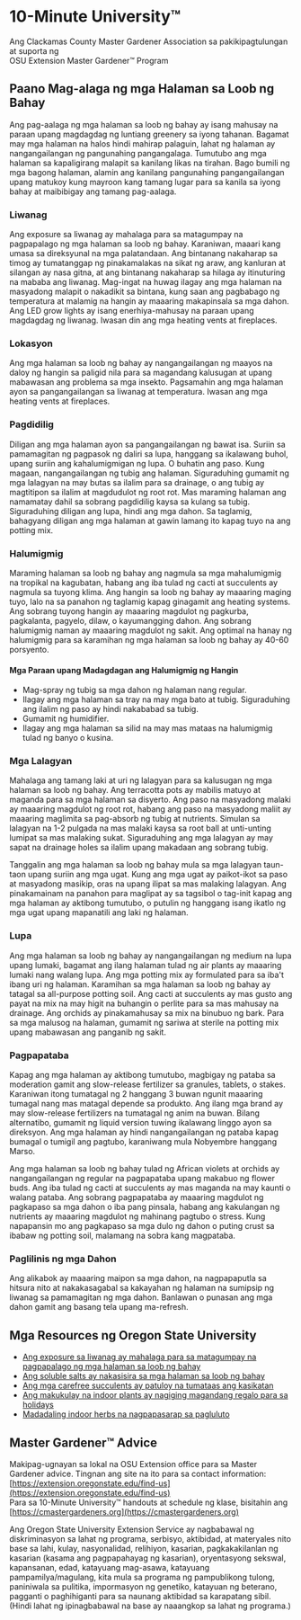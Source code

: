 # 10-Minute University™  
Ang Clackamas County Master Gardener Association sa pakikipagtulungan at suporta ng  
OSU Extension Master Gardener™ Program  

## Paano Mag-alaga ng mga Halaman sa Loob ng Bahay  

Ang pag-aalaga ng mga halaman sa loob ng bahay ay isang mahusay na paraan upang magdagdag ng luntiang greenery sa iyong tahanan. Bagamat may mga halaman na halos hindi mahirap palaguin, lahat ng halaman ay nangangailangan ng pangunahing pangangalaga. Tumutubo ang mga halaman sa kapaligirang malapit sa kanilang likas na tirahan. Bago bumili ng mga bagong halaman, alamin ang kanilang pangunahing pangangailangan upang matukoy kung mayroon kang tamang lugar para sa kanila sa iyong bahay at maibibigay ang tamang pag-aalaga.  

### Liwanag  
Ang exposure sa liwanag ay mahalaga para sa matagumpay na pagpapalago ng mga halaman sa loob ng bahay. Karaniwan, maaari kang umasa sa direksyunal na mga palatandaan. Ang bintanang nakaharap sa timog ay tumatanggap ng pinakamalakas na sikat ng araw, ang kanluran at silangan ay nasa gitna, at ang bintanang nakaharap sa hilaga ay itinuturing na mababa ang liwanag. Mag-ingat na huwag ilagay ang mga halaman na masyadong malapit o nakadikit sa bintana, kung saan ang pagbabago ng temperatura at malamig na hangin ay maaaring makapinsala sa mga dahon. Ang LED grow lights ay isang enerhiya-mahusay na paraan upang magdagdag ng liwanag. Iwasan din ang mga heating vents at fireplaces.  

### Lokasyon  
Ang mga halaman sa loob ng bahay ay nangangailangan ng maayos na daloy ng hangin sa paligid nila para sa magandang kalusugan at upang mabawasan ang problema sa mga insekto. Pagsamahin ang mga halaman ayon sa pangangailangan sa liwanag at temperatura. Iwasan ang mga heating vents at fireplaces.  

### Pagdidilig  
Diligan ang mga halaman ayon sa pangangailangan ng bawat isa. Suriin sa pamamagitan ng pagpasok ng daliri sa lupa, hanggang sa ikalawang buhol, upang suriin ang kahalumigmigan ng lupa. O buhatin ang paso. Kung magaan, nangangailangan ng tubig ang halaman. Siguraduhing gumamit ng mga lalagyan na may butas sa ilalim para sa drainage, o ang tubig ay magtitipon sa ilalim at magdudulot ng root rot. Mas maraming halaman ang namamatay dahil sa sobrang pagdidilig kaysa sa kulang sa tubig. Siguraduhing diligan ang lupa, hindi ang mga dahon. Sa taglamig, bahagyang diligan ang mga halaman at gawin lamang ito kapag tuyo na ang potting mix.  

### Halumigmig  
Maraming halaman sa loob ng bahay ang nagmula sa mga mahalumigmig na tropikal na kagubatan, habang ang iba tulad ng cacti at succulents ay nagmula sa tuyong klima. Ang hangin sa loob ng bahay ay maaaring maging tuyo, lalo na sa panahon ng taglamig kapag ginagamit ang heating systems. Ang sobrang tuyong hangin ay maaaring magdulot ng pagkurba, pagkalanta, pagyelo, dilaw, o kayumangging dahon. Ang sobrang halumigmig naman ay maaaring magdulot ng sakit. Ang optimal na hanay ng halumigmig para sa karamihan ng mga halaman sa loob ng bahay ay 40-60 porsyento.  

#### Mga Paraan upang Madagdagan ang Halumigmig ng Hangin  
- Mag-spray ng tubig sa mga dahon ng halaman nang regular.  
- Ilagay ang mga halaman sa tray na may mga bato at tubig. Siguraduhing ang ilalim ng paso ay hindi nakababad sa tubig.  
- Gumamit ng humidifier.  
- Ilagay ang mga halaman sa silid na may mas mataas na halumigmig tulad ng banyo o kusina.  

### Mga Lalagyan  
Mahalaga ang tamang laki at uri ng lalagyan para sa kalusugan ng mga halaman sa loob ng bahay. Ang terracotta pots ay mabilis matuyo at maganda para sa mga halaman sa disyerto. Ang paso na masyadong malaki ay maaaring magdulot ng root rot, habang ang paso na masyadong maliit ay maaaring maglimita sa pag-absorb ng tubig at nutrients. Simulan sa lalagyan na 1-2 pulgada na mas malaki kaysa sa root ball at unti-unting lumipat sa mas malaking sukat. Siguraduhing ang mga lalagyan ay may sapat na drainage holes sa ilalim upang makadaan ang sobrang tubig.  

Tanggalin ang mga halaman sa loob ng bahay mula sa mga lalagyan taun-taon upang suriin ang mga ugat. Kung ang mga ugat ay paikot-ikot sa paso at masyadong masikip, oras na upang ilipat sa mas malaking lalagyan. Ang pinakamainam na panahon para maglipat ay sa tagsibol o tag-init kapag ang mga halaman ay aktibong tumutubo, o putulin ng hanggang isang ikatlo ng mga ugat upang mapanatili ang laki ng halaman.  

### Lupa  
Ang mga halaman sa loob ng bahay ay nangangailangan ng medium na lupa upang lumaki, bagamat ang ilang halaman tulad ng air plants ay maaaring lumaki nang walang lupa. Ang mga potting mix ay formulated para sa iba't ibang uri ng halaman. Karamihan sa mga halaman sa loob ng bahay ay tatagal sa all-purpose potting soil. Ang cacti at succulents ay mas gusto ang payat na mix na may higit na buhangin o perlite para sa mas mahusay na drainage. Ang orchids ay pinakamahusay sa mix na binubuo ng bark. Para sa mga malusog na halaman, gumamit ng sariwa at sterile na potting mix upang mabawasan ang panganib ng sakit.  

### Pagpapataba  
Kapag ang mga halaman ay aktibong tumutubo, magbigay ng pataba sa moderation gamit ang slow-release fertilizer sa granules, tablets, o stakes. Karaniwan itong tumatagal ng 2 hanggang 3 buwan ngunit maaaring tumagal nang mas matagal depende sa produkto. Ang ilang mga brand ay may slow-release fertilizers na tumatagal ng anim na buwan. Bilang alternatibo, gumamit ng liquid version tuwing ikalawang linggo ayon sa direksyon. Ang mga halaman ay hindi nangangailangan ng pataba kapag bumagal o tumigil ang pagtubo, karaniwang mula Nobyembre hanggang Marso.  

Ang mga halaman sa loob ng bahay tulad ng African violets at orchids ay nangangailangan ng regular na pagpapataba upang makabuo ng flower buds. Ang iba tulad ng cacti at succulents ay mas maganda na may kaunti o walang pataba. Ang sobrang pagpapataba ay maaaring magdulot ng pagkapaso sa mga dahon o iba pang pinsala, habang ang kakulangan ng nutrients ay maaaring magdulot ng mahinang pagtubo o stress. Kung napapansin mo ang pagkapaso sa mga dulo ng dahon o puting crust sa ibabaw ng potting soil, malamang na sobra kang magpataba.  

### Paglilinis ng mga Dahon  
Ang alikabok ay maaaring maipon sa mga dahon, na nagpapaputla sa hitsura nito at nakakasagabal sa kakayahan ng halaman na sumipsip ng liwanag sa pamamagitan ng mga dahon. Banlawan o punasan ang mga dahon gamit ang basang tela upang ma-refresh.  

## Mga Resources ng Oregon State University  
- [Ang exposure sa liwanag ay mahalaga para sa matagumpay na pagpapalago ng mga halaman sa loob ng bahay](https://extension.oregonstate.edu/news/light-exposure-key-growing-successful-houseplants)  
- [Ang soluble salts ay nakasisira sa mga halaman sa loob ng bahay](https://extension.oregonstate.edu/news/soluble-salts-damaging-houseplants)  
- [Ang mga carefree succulents ay patuloy na tumataas ang kasikatan](https://extension.oregonstate.edu/news/carefree-succulents-continue-grow-popularity)  
- [Ang makukulay na indoor plants ay nagiging magandang regalo para sa holidays](https://extension.oregonstate.edu/news/colorful-indoor-plants-make-delightful-gifts-holidays)  
- [Madadaling indoor herbs na nagpapasarap sa pagluluto](https://extension.oregonstate.edu/news/pot-table-easy-indoor-herbs-spice-cooking)  

## Master Gardener™ Advice  
Makipag-ugnayan sa lokal na OSU Extension office para sa Master Gardener advice. Tingnan ang site na ito para sa contact information: [https://extension.oregonstate.edu/find-us](https://extension.oregonstate.edu/find-us)  
Para sa 10-Minute University™ handouts at schedule ng klase, bisitahin ang [https://cmastergardeners.org](https://cmastergardeners.org)  

Ang Oregon State University Extension Service ay nagbabawal ng diskriminasyon sa lahat ng programa, serbisyo, aktibidad, at materyales nito base sa lahi, kulay, nasyonalidad, relihiyon, kasarian, pagkakakilanlan ng kasarian (kasama ang pagpapahayag ng kasarian), oryentasyong sekswal, kapansanan, edad, katayuang mag-asawa, katayuang pampamilya/magulang, kita mula sa programa ng pampublikong tulong, paniniwala sa pulitika, impormasyon ng genetiko, katayuan ng beterano, pagganti o paghihiganti para sa naunang aktibidad sa karapatang sibil. (Hindi lahat ng ipinagbabawal na base ay naaangkop sa lahat ng programa.)